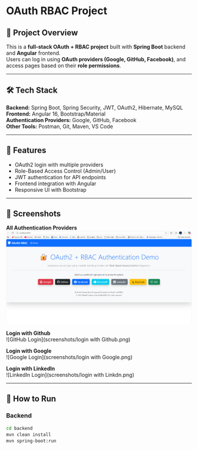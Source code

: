 # OAuth RBAC Project

## 🔑 Project Overview
This is a **full-stack OAuth + RBAC project** built with **Spring Boot** backend and **Angular** frontend.  
Users can log in using **OAuth providers (Google, GitHub, Facebook)**, and access pages based on their **role permissions**.

---

## 🛠️ Tech Stack

**Backend:** Spring Boot, Spring Security, JWT, OAuth2, Hibernate, MySQL  
**Frontend:** Angular 16, Bootstrap/Material  
**Authentication Providers:** Google, GitHub, Facebook  
**Other Tools:** Postman, Git, Maven, VS Code

---

## 🎯 Features

- OAuth2 login with multiple providers  
- Role-Based Access Control (Admin/User)  
- JWT authentication for API endpoints  
- Frontend integration with Angular  
- Responsive UI with Bootstrap

---

## 📸 Screenshots

**All Authentication Providers**  
![All Providers](https://github.com/Bharathkiity/OAuth-All-Authentication-Providers/blob/main/All%20authentication%20providers.png?raw=true)

**Login with Github**  
![GitHub Login](screenshots/login with Github.png)

**Login with Google**  
![Google Login](screenshots/login with Google.png)

**Login with LinkedIn**  
![LinkedIn Login](screenshots/login with Linkdn.png)


---

## 🚀 How to Run

### Backend
```bash
cd backend
mvn clean install
mvn spring-boot:run
